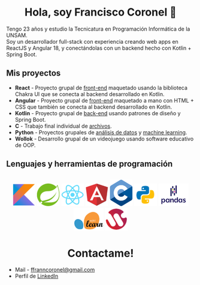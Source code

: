 <h1 align=center>Hola, soy Francisco Coronel 👋</h1>
Tengo 23 años y estudio la Tecnicatura en Programación Informática de la UNSAM.<br/>Soy un desarrollador full-stack con experiencia creando web apps en ReactJS y Angular 18, y conectándolas con un backend hecho con Kotlin + Spring Boot.
<h2>Mis proyectos</h2>
<ul>
  <li><strong>React</strong> - Proyecto grupal de <a href="https://github.com/franncoronel/readapp-react">front-end</a> maquetado usando la biblioteca Chakra UI que se conecta al backend desarrollado en Kotlin.
  <li><strong>Angular</strong> - Proyecto grupal de <a href="https://github.com/franncoronel/readapp-angular">front-end</a> maquetado a mano con HTML + CSS que también se conecta al backend desarrollado en Kotlin.
  <li><strong>Kotlin</strong> - Proyecto grupal de <a href="https://github.com/franncoronel/readapp-backend"> back-end</a> usando patrones de diseño y Spring Boot.</li>
  <li><strong>C</strong> - Trabajo final individual de <a href="https://github.com/franncoronel/TP-Laboratorio-De-Computacion-2">archivos</a>.</li>
  <li><strong>Python</strong> - Proyectos grupales de <a href="https://github.com/franncoronel/TP-PandaS-Matematica-3">análisis de datos</a> y <a href="https://github.com/franncoronel/TP-NN-Matematica-3">machine learning</a>.</li>
  <li><strong>Wollok</strong> - Desarrollo grupal de un videojuego usando software educativo de OOP.</li>
  <!-- AGREGAR CUANDO ESTÉ TERMINADO <li>Desarrollo web - Portfolio</li> -->
</ul>
<h2>Lenguajes y herramientas de programación<h2>
<div align=center>
  <img src="assets/Kotlin.png" alt="Logo de Kotlin" height=60 width=60> <img src="assets/Spring.png" alt="Logo de Spring Boot" height=60 width=60> <img src="assets/React.png" alt="Logo de ReactJS" height=60 width=60> <img src="assets/angular.png" alt="Logo de Angular" height=60 width=60> <img src="assets/C_Logo.png" alt="Logo de C" height=70 width=60> <img src="assets/python.png" alt="Logo de Python" height=60 width=60> <img src="assets/pandas_logo.png" alt="Logo de la biblioteca Pandas" height=60 width=80> <img src="assets/pngegg.png" alt="Logo de la biblioteca SciKit Learn" height=60 width=80> <img src="assets/wollok.png" alt="Logo del software educativo Wollok" height=60 width=60>
</div>
<h1 align=center>Contactame!</h1>
<ul>
  <li>Mail - <a href="mailto:www.ffranncoronel@gmail.com">ffranncoronel@gmail.com</a></li>
  <li>Perfil de <a href="https://www.linkedin.com/in/coronelfrancisco/">LinkedIn</a></li>
</ul>
